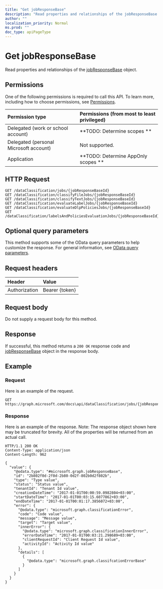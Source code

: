 ```yaml
---
title: "Get jobResponseBase"
description: "Read properties and relationships of the jobResponseBase object."
author: ""
localization_priority: Normal
ms.prod: ""
doc_type: apiPageType
---
```


# Get jobResponseBase

Read properties and relationships of the [jobResponseBase](../resources/jobresponsebase.md) object.

## Permissions
One of the following permissions is required to call this API. To learn more, including how to choose permissions, see [Permissions](/concepts/permissions-reference.md).

|Permission type|Permissions (from most to least privileged)|
|:---|:---|
|Delegated (work or school account)|**TODO: Determine scopes **|
|Delegated (personal Microsoft account)|Not supported.|
|Application|**TODO: Determine AppOnly scopes **|

## HTTP Request
<!-- {
  "blockType": "ignored"
}
-->
``` http
GET /dataClassification/jobs/{jobResponseBaseId}
GET /dataClassification/classifyFileJobs/{jobResponseBaseId}
GET /dataClassification/classifyTextJobs/{jobResponseBaseId}
GET /dataClassification/evaluateLabelJobs/{jobResponseBaseId}
GET /dataClassification/evaluateDlpPoliciesJobs/{jobResponseBaseId}
GET /dataClassification/labelsAndPoliciesEvaluationJobs/{jobResponseBaseId}
```

## Optional query parameters
This method supports some of the OData query parameters to help customize the response. For general information, see [OData query parameters](/graph/query-parameters).

## Request headers
|Header|Value|
|:---|:---|
|Authorization|Bearer {token}|

## Request body
Do not supply a request body for this method.

## Response
If successful, this method returns a `200 OK` response code and [jobResponseBase](../resources/jobresponsebase.md) object in the response body.

## Example

### Request
Here is an example of the request.
<!-- {
  "blockType": "request",
  "name": "get_jobresponsebase"
}
-->
``` http
GET https://graph.microsoft.com/docs\api/dataClassification/jobs/{jobResponseBaseId}
```

### Response
Here is an example of the response. Note: The response object shown here may be truncated for brevity. All of the properties will be returned from an actual call.
<!-- {
  "blockType": "response",
  "truncated": true,
  "@odata.type": "microsoft.graph.jobResponseBase"
}
-->
``` http
HTTP/1.1 200 OK
Content-Type: application/json
Content-Length: 962

{
  "value": {
    "@odata.type": "#microsoft.graph.jobResponseBase",
    "id": "2b802f0d-2f0d-2b80-0d2f-802b0d2f802b",
    "type": "Type value",
    "status": "Status value",
    "tenantId": "Tenant Id value",
    "creationDateTime": "2017-01-01T00:00:59.0982804+03:00",
    "startDateTime": "2017-01-01T00:03:15.6077862+03:00",
    "endDateTime": "2017-01-01T00:01:17.3856072+03:00",
    "error": {
      "@odata.type": "microsoft.graph.classificationError",
      "code": "Code value",
      "message": "Message value",
      "target": "Target value",
      "innerError": {
        "@odata.type": "microsoft.graph.classificationInnerError",
        "errorDateTime": "2017-01-01T00:03:21.298689+03:00",
        "clientRequestId": "Client Request Id value",
        "activityId": "Activity Id value"
      },
      "details": [
        {
          "@odata.type": "microsoft.graph.classifcationErrorBase"
        }
      ]
    }
  }
}
```

